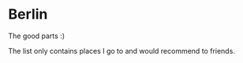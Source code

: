 Berlin
======

The good parts :)

The list only contains places I go to and would recommend to friends.
